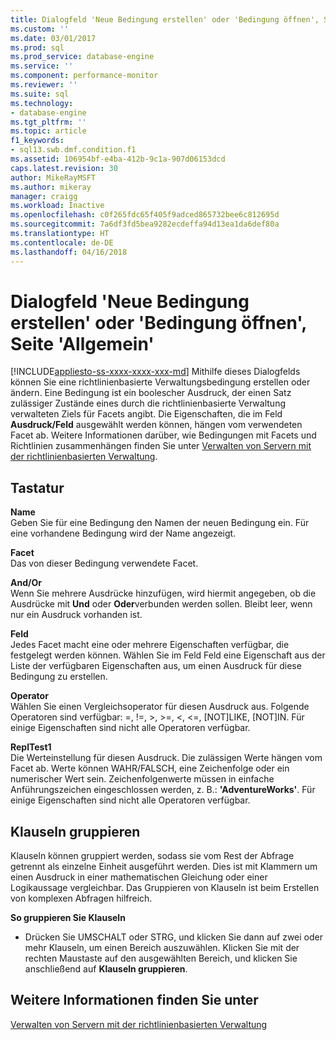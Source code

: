 ```yaml
---
title: Dialogfeld 'Neue Bedingung erstellen' oder 'Bedingung öffnen', Seite 'Allgemein' | Microsoft-Dokumentation
ms.custom: ''
ms.date: 03/01/2017
ms.prod: sql
ms.prod_service: database-engine
ms.service: ''
ms.component: performance-monitor
ms.reviewer: ''
ms.suite: sql
ms.technology:
- database-engine
ms.tgt_pltfrm: ''
ms.topic: article
f1_keywords:
- sql13.swb.dmf.condition.f1
ms.assetid: 106954bf-e4ba-412b-9c1a-907d06153dcd
caps.latest.revision: 30
author: MikeRayMSFT
ms.author: mikeray
manager: craigg
ms.workload: Inactive
ms.openlocfilehash: c0f265fdc65f405f9adced865732bee6c812695d
ms.sourcegitcommit: 7a6df3fd5bea9282ecdeffa94d13ea1da6def80a
ms.translationtype: HT
ms.contentlocale: de-DE
ms.lasthandoff: 04/16/2018
---
```

# <a name="create-new-condition-or-open-condition-dialog-box-general-page"></a>Dialogfeld 'Neue Bedingung erstellen' oder 'Bedingung öffnen', Seite 'Allgemein'
[!INCLUDE[appliesto-ss-xxxx-xxxx-xxx-md](../../includes/appliesto-ss-xxxx-xxxx-xxx-md.md)]
  Mithilfe dieses Dialogfelds können Sie eine richtlinienbasierte Verwaltungsbedingung erstellen oder ändern. Eine Bedingung ist ein boolescher Ausdruck, der einen Satz zulässiger Zustände eines durch die richtlinienbasierte Verwaltung verwalteten Ziels für Facets angibt. Die Eigenschaften, die im Feld **Ausdruck/Feld** ausgewählt werden können, hängen vom verwendeten Facet ab. Weitere Informationen darüber, wie Bedingungen mit Facets und Richtlinien zusammenhängen finden Sie unter [Verwalten von Servern mit der richtlinienbasierten Verwaltung](../../relational-databases/policy-based-management/administer-servers-by-using-policy-based-management.md).  
  
## <a name="options"></a>Tastatur  
 **Name**  
 Geben Sie für eine Bedingung den Namen der neuen Bedingung ein. Für eine vorhandene Bedingung wird der Name angezeigt.  
  
 **Facet**  
 Das von dieser Bedingung verwendete Facet.  
  
 **And/Or**  
 Wenn Sie mehrere Ausdrücke hinzufügen, wird hiermit angegeben, ob die Ausdrücke mit **Und** oder **Oder**verbunden werden sollen. Bleibt leer, wenn nur ein Ausdruck vorhanden ist.  
  
 **Feld**  
 Jedes Facet macht eine oder mehrere Eigenschaften verfügbar, die festgelegt werden können. Wählen Sie im Feld Feld eine Eigenschaft aus der Liste der verfügbaren Eigenschaften aus, um einen Ausdruck für diese Bedingung zu erstellen.  
  
 **Operator**  
 Wählen Sie einen Vergleichsoperator für diesen Ausdruck aus. Folgende Operatoren sind verfügbar: =, !=, >, >=, <, <=, [NOT]LIKE, [NOT]IN. Für einige Eigenschaften sind nicht alle Operatoren verfügbar.  
  
 **ReplTest1**  
 Die Werteinstellung für diesen Ausdruck. Die zulässigen Werte hängen vom Facet ab. Werte können WAHR/FALSCH, eine Zeichenfolge oder ein numerischer Wert sein. Zeichenfolgenwerte müssen in einfache Anführungszeichen eingeschlossen werden, z. B.: **'AdventureWorks'**. Für einige Eigenschaften sind nicht alle Operatoren verfügbar.  
  
## <a name="group-clauses"></a>Klauseln gruppieren  
 Klauseln können gruppiert werden, sodass sie vom Rest der Abfrage getrennt als einzelne Einheit ausgeführt werden. Dies ist mit Klammern um einen Ausdruck in einer mathematischen Gleichung oder einer Logikaussage vergleichbar. Das Gruppieren von Klauseln ist beim Erstellen von komplexen Abfragen hilfreich.  
  
 **So gruppieren Sie Klauseln**  
  
-   Drücken Sie UMSCHALT oder STRG, und klicken Sie dann auf zwei oder mehr Klauseln, um einen Bereich auszuwählen. Klicken Sie mit der rechten Maustaste auf den ausgewählten Bereich, und klicken Sie anschließend auf **Klauseln gruppieren**.  
  
## <a name="see-also"></a>Weitere Informationen finden Sie unter  
 [Verwalten von Servern mit der richtlinienbasierten Verwaltung](../../relational-databases/policy-based-management/administer-servers-by-using-policy-based-management.md)  
  
  
